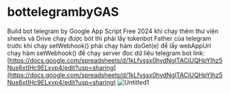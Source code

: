 # bottelegrambyGAS
Build bot telegram by Google App Script  Free 2024
khi chạy thêm thư viện sheets và Drive 
chạy được bót thì phải lấy tokenbot Father của telegram
trước khi chạy setWebhook() phải chạy hàm doGet(e) để lấy webAppUrl 
chạy hàm setWebhook() để chạy server đọc dữ liệu telegram bot
link: [https://docs.google.com/spreadsheets/d/1kLfvssx0hydNglTACiUQHpYIhz5Nus6xtIHc9ELxvp4/edit?usp=sharing](https://docs.google.com/spreadsheets/d/1kLfvssx0hydNglTACiUQHpYIhz5Nus6xtIHc9ELxvp4/edit?usp=sharing)
![Untitled1](https://github.com/dangnguyentran/bottelegrambyGAS/assets/90539322/5c77afe6-8e54-4f9f-aa7c-0e1ee2b09abd)
